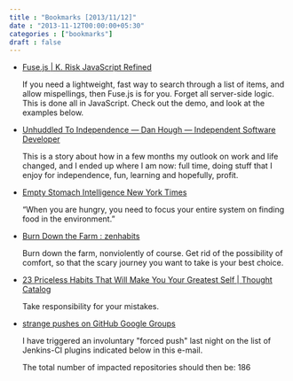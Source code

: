 ```yaml
---
title : "Bookmarks [2013/11/12]"
date : "2013-11-12T00:00:00+05:30"
categories : ["bookmarks"]
draft : false
---
```


-   [Fuse.js | K. Risk   JavaScript Refined](http://kiro.me/projects/fuse.html)

    If you need a lightweight, fast way to search through a list of
    items, and allow mispellings, then Fuse.js is for you. Forget all
    server-side logic. This is done all in JavaScript. Check out the
    demo, and look at the examples below.

-   [Unhuddled   To Independence — Dan Hough — Independent Software Developer](http://danielhough.co.uk/blog/unhuddled/)

    This is a story about how in a few months my outlook on work and
    life changed, and I ended up where I am now: full time, doing stuff
    that I enjoy for independence, fun, learning and hopefully, profit.

-   [Empty Stomach Intelligence   New York Times](http://www.nytimes.com/2006/12/10/magazine/10section1C.t-1.html?_r=0)

     “When you are hungry, you need to focus your entire system on
    finding food in the environment.”

-   [Burn Down the Farm : zenhabits](http://zenhabits.net/tatooine/)

    Burn down the farm, nonviolently of course. Get rid of the
    possibility of comfort, so that the scary journey you want to take
    is your best choice.

-   [23 Priceless Habits That Will Make You Your Greatest Self | Thought Catalog](http://thoughtcatalog.com/kate-mechem/2013/11/23-priceless-habits-that-will-make-you-your-greatest-self/)

    Take responsibility for your mistakes.

-   [strange pushes on GitHub   Google Groups](https://groups.google.com/forum/#!searchin/jenkinsci-dev/force$20push/jenkinsci-dev/-myjRIPcVwU/mrwn8VkyXagJ)

    I have triggered an involuntary "forced push" last night on the list
    of Jenkins-CI plugins indicated below in this e-mail.

    The total number of impacted repositories should then be: 186
